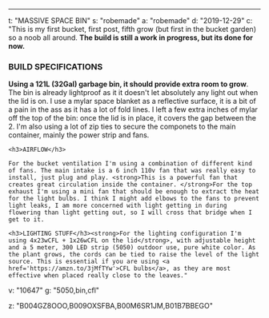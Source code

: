 ---
t: "MASSIVE SPACE BIN"
s: "robemade"
a: "robemade"
d: "2019-12-29"
c: "This is my first bucket, first post, fifth grow (but first in the bucket garden) so a noob all around. <strong>The build is still a work in progress, but its done for now. </strong><h3>BUILD SPECIFICATIONS</h3><strong>Using a 121L (32Gal) garbage bin, it should provide extra room to grow</strong>. The bin is already lightproof as it it doesn't let absolutely any light out when the lid is on. I use a mylar space blanket as a reflective surface, it is a bit of a pain in the ass as it has a lot of fold lines. I left a few extra inches of mylar off the top of the bin: once the lid is in place, it covers the gap between the 2. I'm also using a lot of zip ties to secure the componets to the main container, mainly the power strip and fans. 

    <h3>AIRFLOW</h3>

    For the bucket ventilation I'm using a combination of different kind of fans. The main intake is a 6 inch 110v fan that was really easy to install, just plug and play. <strong>This is a powerful fan that creates great circulation inside the container. </strong>For the top exhaust I'm using a mini fan that should be enough to extract the heat for the light bulbs. I think I might add elbows to the fans to prevent light leaks, I am more concerned with light getting in during flowering than light getting out, so I will cross that bridge when I get to it. 

    <h3>LIGHTING STUFF</h3><strong>For the lighting configuration I'm using 4x23wCFL + 1x26wCFL on the lid</strong>, with adjustable height and a 5 meter, 300 LED strip (5050) outdoor use, pure white color. As the plant grows, the cords can be tied to raise the level of the light source. This is essential if you are using <a href='https://amzn.to/3jMfTYw'>CFL bulbs</a>, as they are most effective when placed really close to the leaves."
v: "10647"
g: "5050,bin,cfl"

z: "B004GZ8OOO,B009OXSFBA,B00M6SR1JM,B01B7BBEGO"
